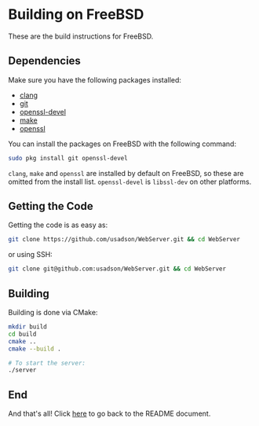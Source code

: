 # Building on FreeBSD
These are the build instructions for FreeBSD.

## Dependencies
Make sure you have the following packages installed:
 - [clang](https://clang.llvm.org/)
 - [git](https://git-scm.com/)
 - [openssl-devel](https://openssl.org/)
 - [make](https://www.gnu.org/software/make/)
 - [openssl](https://openssl.org/)

You can install the packages on FreeBSD with the following command:
```sh
sudo pkg install git openssl-devel
```

`clang`, `make` and `openssl` are installed by default on FreeBSD, so these are
omitted from the install list. `openssl-devel` is `libssl-dev` on other platforms.

## Getting the Code
Getting the code is as easy as:
```sh
git clone https://github.com/usadson/WebServer.git && cd WebServer
```
or using SSH:
```sh
git clone git@github.com:usadson/WebServer.git && cd WebServer
```

## Building
Building is done via CMake:
```sh
mkdir build
cd build
cmake ..
cmake --build .

# To start the server:
./server
```

## End
And that's all! Click [here](../README.md) to go back to the README document.

